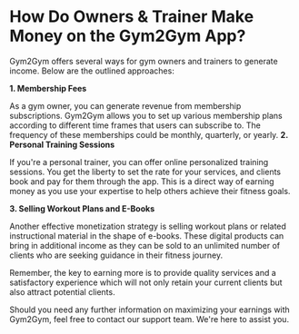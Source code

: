 # How Do Owners & Trainer Make Money on the Gym2Gym App?

Gym2Gym offers several ways for gym owners and trainers to generate income. Below are the outlined approaches:

**1. Membership Fees**

As a gym owner, you can generate revenue from membership subscriptions. Gym2Gym allows you to set up various membership plans according to different time frames that users can subscribe to. The frequency of these memberships could be monthly, quarterly, or yearly.
**2. Personal Training Sessions**

If you're a personal trainer, you can offer online personalized training sessions. You get the liberty to set the rate for your services, and clients book and pay for them through the app. This is a direct way of earning money as you use your expertise to help others achieve their fitness goals.

**3. Selling Workout Plans and E-Books**

Another effective monetization strategy is selling workout plans or related instructional material in the shape of e-books. These digital products can bring in additional income as they can be sold to an unlimited number of clients who are seeking guidance in their fitness journey.

Remember, the key to earning more is to provide quality services and a satisfactory experience which will not only retain your current clients but also attract potential clients.

Should you need any further information on maximizing your earnings with Gym2Gym, feel free to contact our support team. We're here to assist you.